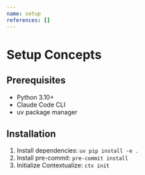 ```yaml
---
name: setup
references: []
---
```


# Setup Concepts

## Prerequisites
- Python 3.10+
- Claude Code CLI
- uv package manager

## Installation
1. Install dependencies: `uv pip install -e .`
2. Install pre-commit: `pre-commit install`
3. Initialize Contextualize: `ctx init`
